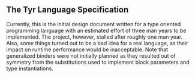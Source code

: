 ## The Tyr Language Specification

Currently, this is the initial design document written for a type oriented programming language with an estimated effort of three man years to be implemented.
The project, however, stalled after roughly one man year.
Also, some things turned out to be a bad idea for a real language, as their impact on runtime performance would be inacceptable.
Note that generalized binders were not initially planned as they resulted out of symmetry from the substitutions used to implement block parameters and type instantiations.
